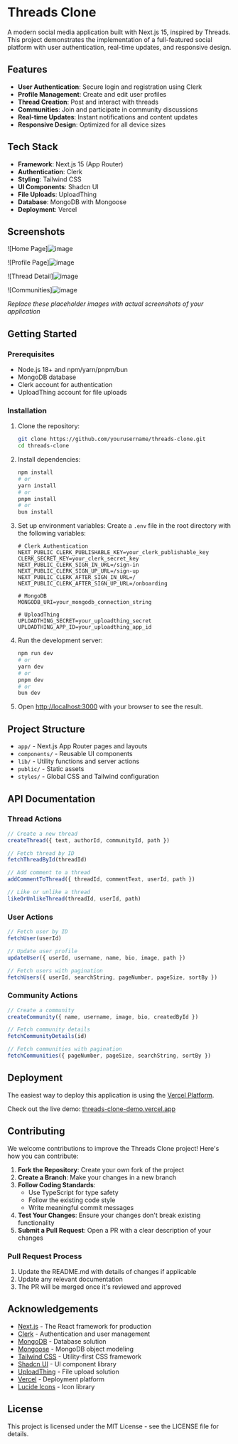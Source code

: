 # Threads Clone

A modern social media application built with Next.js 15, inspired by Threads. This project demonstrates the implementation of a full-featured social platform with user authentication, real-time updates, and responsive design.

## Features

- **User Authentication**: Secure login and registration using Clerk
- **Profile Management**: Create and edit user profiles
- **Thread Creation**: Post and interact with threads
- **Communities**: Join and participate in community discussions
- **Real-time Updates**: Instant notifications and content updates
- **Responsive Design**: Optimized for all device sizes

## Tech Stack

- **Framework**: Next.js 15 (App Router)
- **Authentication**: Clerk
- **Styling**: Tailwind CSS
- **UI Components**: Shadcn UI
- **File Uploads**: UploadThing
- **Database**: MongoDB with Mongoose
- **Deployment**: Vercel

## Screenshots

![Home Page]![image](https://github.com/user-attachments/assets/a5f4ce6d-82f9-4092-9c5f-4d71fced6c40)

![Profile Page]![image](https://github.com/user-attachments/assets/5cf8f484-4e56-4180-8473-93e557de5eb8)

![Thread Detail]![image](https://github.com/user-attachments/assets/dbb93d86-4608-49b6-9150-8e5e0d7b33ba)

![Communities]![image](https://github.com/user-attachments/assets/bab8298b-5d5e-41e6-8617-8d9074a2aedb)


*Replace these placeholder images with actual screenshots of your application*

## Getting Started

### Prerequisites

- Node.js 18+ and npm/yarn/pnpm/bun
- MongoDB database
- Clerk account for authentication
- UploadThing account for file uploads

### Installation

1. Clone the repository:
   ```bash
   git clone https://github.com/yourusername/threads-clone.git
   cd threads-clone
   ```

2. Install dependencies:
   ```bash
   npm install
   # or
   yarn install
   # or
   pnpm install
   # or
   bun install
   ```

3. Set up environment variables:
   Create a `.env` file in the root directory with the following variables:
   ```
   # Clerk Authentication
   NEXT_PUBLIC_CLERK_PUBLISHABLE_KEY=your_clerk_publishable_key
   CLERK_SECRET_KEY=your_clerk_secret_key
   NEXT_PUBLIC_CLERK_SIGN_IN_URL=/sign-in
   NEXT_PUBLIC_CLERK_SIGN_UP_URL=/sign-up
   NEXT_PUBLIC_CLERK_AFTER_SIGN_IN_URL=/
   NEXT_PUBLIC_CLERK_AFTER_SIGN_UP_URL=/onboarding
   
   # MongoDB
   MONGODB_URI=your_mongodb_connection_string
   
   # UploadThing
   UPLOADTHING_SECRET=your_uploadthing_secret
   UPLOADTHING_APP_ID=your_uploadthing_app_id
   ```

4. Run the development server:
   ```bash
   npm run dev
   # or
   yarn dev
   # or
   pnpm dev
   # or
   bun dev
   ```

5. Open [http://localhost:3000](http://localhost:3000) with your browser to see the result.

## Project Structure

- `app/` - Next.js App Router pages and layouts
- `components/` - Reusable UI components
- `lib/` - Utility functions and server actions
- `public/` - Static assets
- `styles/` - Global CSS and Tailwind configuration

## API Documentation

### Thread Actions

```typescript
// Create a new thread
createThread({ text, authorId, communityId, path })

// Fetch thread by ID
fetchThreadById(threadId)

// Add comment to a thread
addCommentToThread({ threadId, commentText, userId, path })

// Like or unlike a thread
likeOrUnlikeThread(threadId, userId, path)
```

### User Actions

```typescript
// Fetch user by ID
fetchUser(userId)

// Update user profile
updateUser({ userId, username, name, bio, image, path })

// Fetch users with pagination
fetchUsers({ userId, searchString, pageNumber, pageSize, sortBy })
```

### Community Actions

```typescript
// Create a community
createCommunity({ name, username, image, bio, createdById })

// Fetch community details
fetchCommunityDetails(id)

// Fetch communities with pagination
fetchCommunities({ pageNumber, pageSize, searchString, sortBy })
```

## Deployment

The easiest way to deploy this application is using the [Vercel Platform](https://vercel.com/new?utm_medium=default-template&filter=next.js&utm_source=create-next-app&utm_campaign=create-next-app-readme).

Check out the live demo: [threads-clone-demo.vercel.app](https://threads-clone-chi-roan.vercel.app/)

## Contributing

We welcome contributions to improve the Threads Clone project! Here's how you can contribute:

1. **Fork the Repository**: Create your own fork of the project
2. **Create a Branch**: Make your changes in a new branch
3. **Follow Coding Standards**:
   - Use TypeScript for type safety
   - Follow the existing code style
   - Write meaningful commit messages
4. **Test Your Changes**: Ensure your changes don't break existing functionality
5. **Submit a Pull Request**: Open a PR with a clear description of your changes

### Pull Request Process

1. Update the README.md with details of changes if applicable
2. Update any relevant documentation
3. The PR will be merged once it's reviewed and approved

## Acknowledgements

- [Next.js](https://nextjs.org/) - The React framework for production
- [Clerk](https://clerk.dev/) - Authentication and user management
- [MongoDB](https://www.mongodb.com/) - Database solution
- [Mongoose](https://mongoosejs.com/) - MongoDB object modeling
- [Tailwind CSS](https://tailwindcss.com/) - Utility-first CSS framework
- [Shadcn UI](https://ui.shadcn.com/) - UI component library
- [UploadThing](https://uploadthing.com/) - File upload solution
- [Vercel](https://vercel.com/) - Deployment platform
- [Lucide Icons](https://lucide.dev/) - Icon library

## License

This project is licensed under the MIT License - see the LICENSE file for details.

